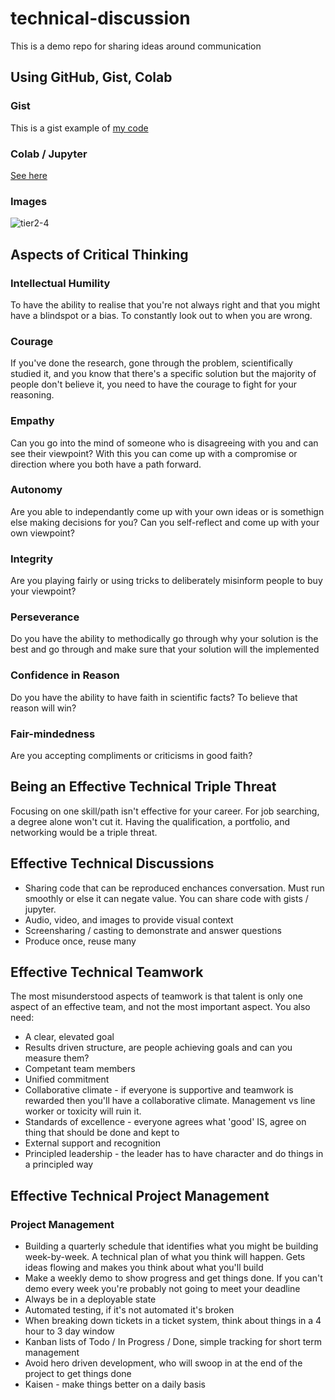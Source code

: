 # technical-discussion
This is a demo repo for sharing ideas around communication

## Using GitHub, Gist, Colab 

### Gist

This is a gist example of [my code](https://gist.github.com/Maytch/33f6ea9ae697c933c44378b2c641de8c)

### Colab / Jupyter

[See here](https://github.com/Maytch/technical-discussion/blob/main/create_markdown_in_jupyter.ipynb)

### Images

![tier2-4](https://user-images.githubusercontent.com/5732128/138562437-9654edce-a56d-4712-953c-ab20d49ea84e.png)


## Aspects of Critical Thinking

### Intellectual Humility

To have the ability to realise that you're not always right and that you might have a blindspot or a bias. To constantly look out to when you are wrong.

### Courage

If you've done the research, gone through the problem, scientifically studied it, and you know that there's a specific solution but the majority of people don't believe it, you need to have the courage to fight for your reasoning.

### Empathy

Can you go into the mind of someone who is disagreeing with you and can see their viewpoint? With this you can come up with a compromise or direction where you both have a path forward.

### Autonomy

Are you able to independantly come up with your own ideas or is somethign else making decisions for you? Can you self-reflect and come up with your own viewpoint?

### Integrity

Are you playing fairly or using tricks to deliberately misinform people to buy your viewpoint? 

### Perseverance

Do you have the ability to methodically go through why your solution is the best and go through and make sure that your solution will the implemented

### Confidence in Reason

Do you have the ability to have faith in scientific facts? To believe that reason will win?

### Fair-mindedness

Are you accepting compliments or criticisms in good faith?


## Being an Effective Technical Triple Threat

Focusing on one skill/path isn't effective for your career. For job searching, a degree alone won't cut it. Having the qualification, a portfolio, and networking would be a triple threat.

## Effective Technical Discussions

* Sharing code that can be reproduced enchances conversation. Must run smoothly or else it can negate value. You can share code with gists / jupyter.
* Audio, video, and images to provide visual context
* Screensharing / casting to demonstrate and answer questions
* Produce once, reuse many

## Effective Technical Teamwork

The most misunderstood aspects of teamwork is that talent is only one aspect of an effective team, and not the most important aspect. You also need:

* A clear, elevated goal
* Results driven structure, are people achieving goals and can you measure them?
* Competant team members
* Unified commitment
* Collaborative climate - if everyone is supportive and teamwork is rewarded then you'll have a collaborative climate. Management vs line worker or toxicity will ruin it.
* Standards of excellence - everyone agrees what 'good' IS, agree on thing that should be done and kept to
* External support and recognition
* Principled leadership - the leader has to have character and do things in a principled way

## Effective Technical Project Management

### Project Management

* Building a quarterly schedule that identifies what you might be building week-by-week. A technical plan of what you think will happen. Gets ideas flowing and makes you think about what you'll build
* Make a weekly demo to show progress and get things done. If you can't demo every week you're probably not going to meet your deadline
* Always be in a deployable state
* Automated testing, if it's not automated it's broken
* When breaking down tickets in a ticket system, think about things in a 4 hour to 3 day window
* Kanban lists of Todo / In Progress / Done, simple tracking for short term management
* Avoid hero driven development, who will swoop in at the end of the project to get things done
* Kaisen - make things better on a daily basis
